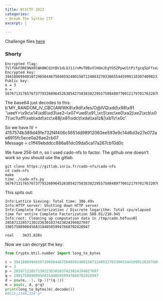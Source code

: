 ```yaml
---
title: BtSCTF 2022
categories:
- Break The Syntax CTF
excerpt: |
  
---
```


Challenge files [here](https://github.com/Connor-McCartney/CTF-files/tree/main/BtSCTF-2022)

### Shorty

```
Encrypted flag: TVlfUkFORE9NX0lWX0NCQ3tBV1dLOJ1J/nMvT0BsVlHdmJEgYO5ZPpwU1tPifgcq5pFfxezgomriywd9wf9J693MiGqB3AnaXKF6JnyxDQw=
Encrypted key: 39418869940107296504467504059240015071240032703306554459991103074090231844776
Public key:
e = 3
n = 56767131765767377932609645263054275838382295575884897700121797017632070969059
```

The base64 just decodes to this: <br>
b'MY_RANDOM_IV_CBC{AWWK8\x9dI\xfes/O@lVQ\xdd\x98\x91 `\xeeY>\x9c\x14\xd6\xd3\xe2~\x07*\xe6\x91_\xc5\xec\xe0\xa2j\xe2\xcb\x07}\xc1\xffI\xeb\xdd\xcc\x88j\x81\xdc\t\xda\\\xa1z&|\xb1\r\x0c'

So we have IV = 4157574b389d49fe732f4f406c5651dd98912060ee593e9c14d6d3e27e072ae6915fc5ece0a26ae2cb07 <br>
Message = c1ff49ebddcc886a81dc09da5ca17a267cb10d0c

We have 256-bit n, so I used cado-nfs to factor. The github one doesn't work so you should use the gitlab.

```
git clone https://gitlab.inria.fr/cado-nfs/cado-nfs
cd cado-nfs
make
time ./cado-nfs.py 56767131765767377932609645263054275838382295575884897700121797017632070969059
```

This spits out:

```
Info:Lattice Sieving: Total time: 306.49s
Info:HTTP server: Shutting down HTTP server
Info:Complete Factorization / Discrete logarithm: Total cpu/elapsed time for entire Complete Factorization 588.01/210.945
Info:root: Cleaning up computation data in /tmp/cado.hdfuuv0l
285871220571302236301037423024394027697 198575889004568310405059947668702420947

real    3m31.828s
```

Now we can decrypt the key:

```python
from Crypto.Util.number import long_to_bytes

c = 39418869940107296504467504059240015071240032703306554459991103074090231844776
e = 3
p = 285871220571302236301037423024394027697
q = 198575889004568310405059947668702420947
d = pow(e, -1, (p-1)*(q-1))
m = pow(c, d, p*q)
print(long_to_bytes(m).decode())
#ASlkj234A:324'a*
```
